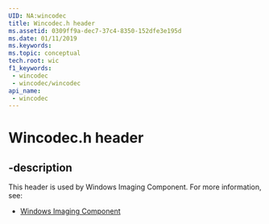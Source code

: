 ```yaml
---
UID: NA:wincodec
title: Wincodec.h header
ms.assetid: 0309ff9a-dec7-37c4-8350-152dfe3e195d
ms.date: 01/11/2019
ms.keywords: 
ms.topic: conceptual
tech.root: wic
f1_keywords:
 - wincodec
 - wincodec/wincodec
api_name:
 - wincodec
---
```


# Wincodec.h header


## -description

This header is used by Windows Imaging Component. For more information, see:

- [Windows Imaging Component](../_wic/index.md)


